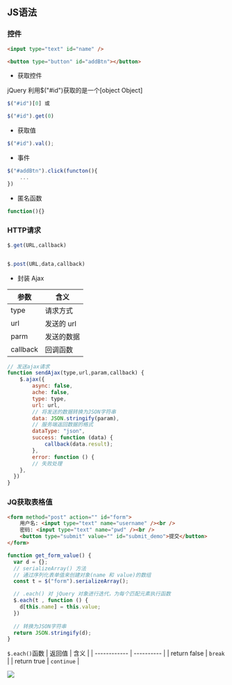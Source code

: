 <!--
 * @Description: 
 * @Version: 1.0
 * @Author: DaLao
 * @Email: dalao_li@163.com
 * @Date: 2022-01-01 01:39:36
 * @LastEditors: dalao
 * @LastEditTime: 2022-04-05 22:04:21
-->

## JS语法


### 控件

```html
<input type="text" id="name" />

<button type="button" id="addBtn"></button>
```


- 获取控件

jQuery 利用$("#id")获取的是一个[object Object]

```js
$("#id")[0] 或 

$("#id").get(0)
```


- 获取值

```js
$("#id").val();
```


- 事件

```js
$("#addBtn").click(functon(){
    ...
})
```


- 匿名函数

```js
function(){}
```


### HTTP请求

```js
$.get(URL,callback)


$.post(URL,data,callback)
```

- 封装 Ajax

| 参数     | 含义       |
| -------- | ---------- |
| type     | 请求方式   |
| url      | 发送的 url |
| parm     | 发送的数据 |
| callback | 回调函数   |


```js
// 发送ajax请求
function sendAjax(type,url,param,callback) {
    $.ajax({
        async: false,
        ache: false,
        type: type,
        url: url,
        // 将发送的数据转换为JSON字符串
        data: JSON.stringify(param),
        // 服务端返回数据的格式
        dataType: "json",
        success: function (data) {
            callback(data.result);
        },
        error: function () {
        // 失败处理
    },
  })
}
```

### JQ获取表格值

```html
<form method="post" action="" id="form">
    用户名: <input type="text" name="username" /><br />
    密码: <input type="text" name="pwd" /><br />
    <button type="submit" value="" id="submit_demo">提交</button>
</form>
```

```js
function get_form_value() {
  var d = {};
  // serializeArray() 方法
  // 通过序列化表单值来创建对象(name 和 value)的数组
  const t = $("form").serializeArray();

  // .each() 对 jQuery 对象进行迭代，为每个匹配元素执行函数
  $.each(t , function () {
    d[this.name] = this.value;
  })
    
  // 转换为JSON字符串
  return JSON.stringify(d);
}
```

`$.each()`函数
| 返回值       | 含义       |
| ------------ | ---------- |
| return false | `break`    |
| return true  | `continue` |

![](https://cdn.hurra.ltd/img/20200528224751.png)